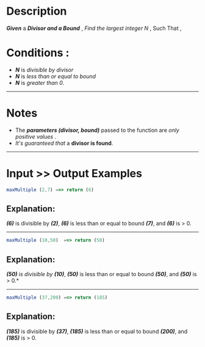 # Description

**_Given_** a **_Divisor and a Bound_** , _Find the largest integer N_ , Such That ,

# Conditions :

- **_N_** is _divisible by divisor_
- **_N_** is _less than or equal to bound_
- **_N_** is _greater than 0_.

---

# Notes

- The **_parameters (divisor, bound)_** passed to the function are _only positive values_ .
- _It's guaranteed that_ a **divisor is found**.

---

# Input >> Output Examples

```js
maxMultiple (2,7) ==> return (6)
```

## Explanation:

**_(6)_** is divisible by **_(2)_**, **_(6)_** is less than or equal to bound **_(7)_**, and **_(6)_** is > 0.

---

```js
maxMultiple (10,50)  ==> return (50)
```

## Explanation:

**_(50)_** _is divisible by_ **_(10)_**, **_(50)_** is less than or equal to bound **_(50)_**, and **_(50)_** is > 0.\*

---

```js
maxMultiple (37,200) ==> return (185)
```

## Explanation:

**_(185)_** is divisible by **_(37)_**, **_(185)_** is less than or equal to bound **_(200)_**, and **_(185)_** is > 0.
